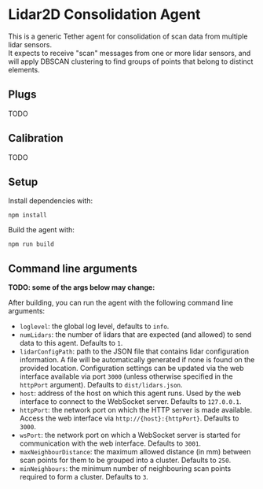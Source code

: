 # Lidar2D Consolidation Agent
This is a generic Tether agent for consolidation of scan data from multiple lidar sensors.  
It expects to receive "scan" messages from one or more lidar sensors, and will apply DBSCAN clustering to find groups of points that belong to distinct elements.  
## Plugs
TODO
## Calibration
TODO
## Setup
Install dependencies with:  
```
npm install
```
  
Build the agent with:   
```
npm run build
```
## Command line arguments
**TODO: some of the args below may change:**

After building, you can run the agent with the following command line arguments:  
- `loglevel`: the global log level, defaults to `info`.
- `numLidars`: the number of lidars that are expected (and allowed) to send data to this agent. Defaults to `1`.
- `lidarConfigPath`: path to the JSON file that contains lidar configuration information. A file will be automatically generated if none is found on the provided location. Configuration settings can be updated via the web interface available via port `3000` (unless otherwise specified in the `httpPort` argument). Defaults to `dist/lidars.json`.
- `host`: address of the host on which this agent runs. Used by the web interface to connect to the WebSocket server. Defaults to `127.0.0.1`.
- `httpPort`: the network port on which the HTTP server is made available. Access the web interface via `http://{host}:{httpPort}`. Defaults to `3000`.
- `wsPort`: the network port on which a WebSocket server is started for communication with the web interface. Defaults to `3001`.
- `maxNeighbourDistance`: the maximum allowed distance (in mm) between scan points for them to be grouped into a cluster. Defaults to `250`.
- `minNeighbours`: the minimum number of neighbouring scan points required to form a cluster. Defaults to `3`.
